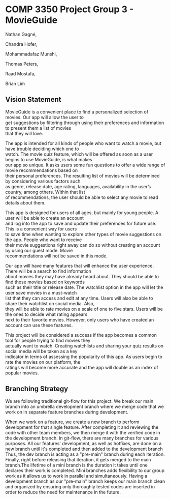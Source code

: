 # COMP 3350 Project Group 3 - MovieGuide

Nathan Gagné,  

Chandra Hofer,  

Mohammadafaz Munshi,  

Thomas Peters,  

Raad Mostafa,  

Brian Lim  

 ## Vision Statement

MovieGuide is a convenient place to find a personalized selection of movies. Our app will allow the user to  
get suggestions by filtering through using their preferences and information to present them a list of movies  
that they will love.  
  
The app is intended for all kinds of people who want to watch a movie, but have trouble deciding which one to  
watch. The movie quiz feature, which will be offered as soon as a user begins to use MovieGuide, is what makes  
our app so unique. It asks users some fun questions to offer a wide range of movie recommendations based on  
their personal preferences. The resulting list of movies will be determined by considering various factors such  
as genre, release date, age rating, languages, availability in the user’s country, among others. Within that list  
of recommendations, the user should be able to select any movie to read details about them.  
  
This app is designed for users of all ages, but mainly for young people. A user will be able to create an account  
and log into the app to save and update their preferences for future use. This is a convenient way for users  
to save time when wanting to explore other types of movie suggestions on the app. People who want to receive  
their movie suggestions right away can do so without creating an account by using our guest mode. Movie  
recommendations will not be saved in this mode.  
  
Our app will have many features that will enhance the user experience. There will be a search  to find information  
about movies they may have already heard about. They should be able to find those movies based on keywords  
such as their title or release date. The watchlist option in the app will let the user save movies in a must-watch  
list that they can access and edit at any time. Users will also be able to share their watchlist on social media. Also,  
they will be able to rate movies on a scale of one to five stars. Users will be the ones to decide what rating appears  
next to their favorite movies. However, only users who have created an account can use these features.

This project will be considered a success if the app becomes a common tool for people trying to find movies they  
actually want to watch. Creating watchlists and sharing your quiz results on social media will be taken as a key  
indicator in terms of assessing the popularity of this app. As users begin to rate the movies on our platform, the  
ratings will become more accurate and the app will double as an index of popular movies.

## Branching Strategy

We are following traditional git-flow for this project. We break our main branch into an umbrella development 
branch where we merge code that we work on in separate feature branches during development.

When we work on a feature, we create a new branch to perform development for that single feature. After completing 
it and reviewing the code with other team members, we then merge it with the verified code in the development branch. 
In git-flow, there are many branches for various purposes. All our features' development, as well as hotfixes, are 
done on a new branch until it's completed and then added to the development branch  Thus, the dev branch is acting 
as a "pre-main" branch during each iteration. Finally, right before releasing that iteration, it gets merged to 
the main branch.The lifetime of a mini branch is the duration it takes until one declares their work is completed. 
Mini branches adds flexibility to our group work as it allows us to work in parallel and simultaneously. Having a 
development branch as our "pre-main" branch keeps our main branch clean and organized by ensuring only thoroughly 
tested codes are inserted in order to reduce the need for maintenance in the future.

